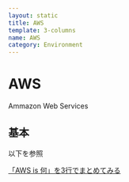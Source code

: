 ```yaml
---
layout: static
title: AWS
template: 3-columns
name: AWS
category: Environment
---
```


# AWS

Ammazon Web Services

## 基本

以下を参照

[「AWS is 何」を3行でまとめてみる](https://qiita.com/kohashi/items/1bb952313fb695f12577)
